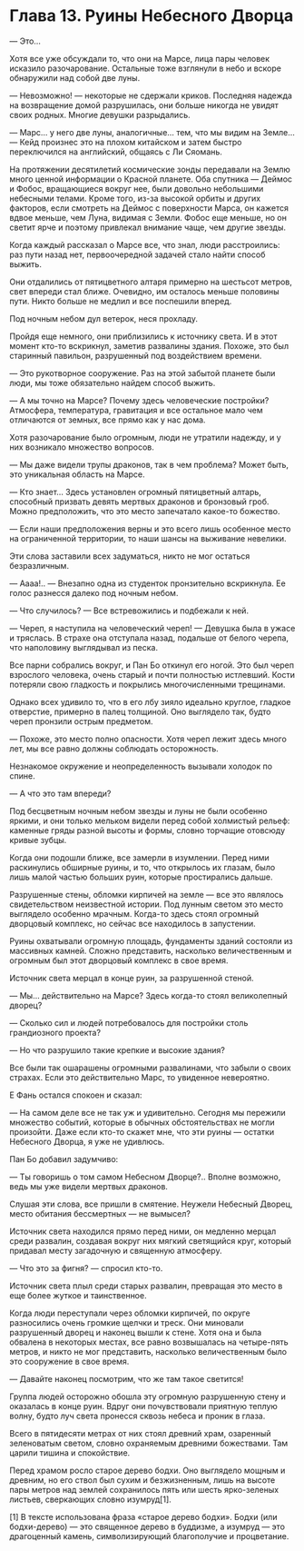 # Глава 13. Руины Небесного Дворца


— Это…

Хотя все уже обсуждали то, что они на Марсе, лица пары человек исказило разочарование. Остальные тоже взглянули в небо и вскоре обнаружили над собой две луны.

— Невозможно! — некоторые не сдержали криков. Последняя надежда на возвращение домой разрушилась, они больше никогда не увидят своих родных. Многие девушки разрыдались.

— Марс… у него две луны, аналогичные… тем, что мы видим на Земле… — Кейд произнес это на плохом китайском и затем быстро переключился на английский, общаясь с Ли Сяомань.

На протяжении десятилетий космические зонды передавали на Землю много ценной информации о Красной планете. Оба спутника — Деймос и Фобос, вращающиеся вокруг нее, были довольно небольшими небесными телами. Кроме того, из-за высокой орбиты и других факторов, если смотреть на Деймос с поверхности Марса, он кажется вдвое меньше, чем Луна, видимая с Земли. Фобос еще меньше, но он светит ярче и поэтому привлекал внимание чаще, чем другие звезды.

Когда каждый рассказал о Марсе все, что знал, люди расстроились: раз пути назад нет, первоочередной задачей стало найти способ выжить.

Они отдалились от пятицветного алтаря примерно на шестьсот метров, свет впереди стал ближе. Очевидно, им осталось меньше половины пути. Никто больше не медлил и все поспешили вперед.

Под ночным небом дул ветерок, неся прохладу.

Пройдя еще немного, они приблизились к источнику света. И в этот момент кто-то вскрикнул, заметив развалины здания. Похоже, это был старинный павильон, разрушенный под воздействием времени.

— Это рукотворное сооружение. Раз на этой забытой планете были люди, мы тоже обязательно найдем способ выжить.

— А мы точно на Марсе? Почему здесь человеческие постройки? Атмосфера, температура, гравитация и все остальное мало чем отличаются от земных, все прямо как у нас дома.

Хотя разочарование было огромным, люди не утратили надежду, и у них возникало множество вопросов.

— Мы даже видели трупы драконов, так в чем проблема? Может быть, это уникальная область на Марсе.

— Кто знает… Здесь установлен огромный пятицветный алтарь, способный призвать девять мертвых драконов и бронзовый гроб. Можно предположить, что это место запечатало какое-то божество.

— Если наши предположения верны и это всего лишь особенное место на ограниченной территории, то наши шансы на выживание невелики.

Эти слова заставили всех задуматься, никто не мог остаться безразличным.

— Аааа!.. — Внезапно одна из студенток пронзительно вскрикнула. Ее голос разнесся далеко под ночным небом.

— Что случилось? — Все встревожились и подбежали к ней.

— Череп, я наступила на человеческий череп! — Девушка была в ужасе и тряслась. В страхе она отступала назад, подальше от белого черепа, что наполовину выглядывал из песка.

Все парни собрались вокруг, и Пан Бо откинул его ногой. Это был череп взрослого человека, очень старый и почти полностью истлевший. Кости потеряли свою гладкость и покрылись многочисленными трещинами.

Однако всех удивило то, что в его лбу зияло идеально круглое, гладкое отверстие, примерно в палец толщиной. Оно выглядело так, будто череп пронзили острым предметом.

— Похоже, это место полно опасности. Хотя череп лежит здесь много лет, мы все равно должны соблюдать осторожность.

Незнакомое окружение и неопределенность вызывали холодок по спине.

— А что это там впереди?

Под бесцветным ночным небом звезды и луны не были особенно яркими, и они только мельком видели перед собой холмистый рельеф: каменные гряды разной высоты и формы, словно торчащие отовсюду кривые зубцы.

Когда они подошли ближе, все замерли в изумлении. Перед ними раскинулись обширные руины, и то, что открылось их глазам, было лишь малой частью больших руин, которые простирались дальше.

Разрушенные стены, обломки кирпичей на земле — все это являлось свидетельством неизвестной истории. Под лунным светом это место выглядело особенно мрачным. Когда-то здесь стоял огромный дворцовый комплекс, но сейчас все находилось в запустении.

Руины охватывали огромную площадь, фундаменты зданий состояли из массивных камней. Сложно представить, насколько величественным и огромным был этот дворцовый комплекс в свое время.

Источник света мерцал в конце руин, за разрушенной стеной.

— Мы… действительно на Марсе? Здесь когда-то стоял великолепный дворец?

— Сколько сил и людей потребовалось для постройки столь грандиозного проекта?

— Но что разрушило такие крепкие и высокие здания?

Все были так ошарашены огромными развалинами, что забыли о своих страхах. Если это действительно Марс, то увиденное невероятно.

Е Фань остался спокоен и сказал:

— На самом деле все не так уж и удивительно. Сегодня мы пережили множество событий, которые в обычных обстоятельствах не могли произойти. Даже если кто-то скажет мне, что эти руины — остатки Небесного Дворца, я уже не удивлюсь.

Пан Бо добавил задумчиво:

— Ты говоришь о том самом Небесном Дворце?.. Вполне возможно, ведь мы уже видели мертвых драконов.

Слушая эти слова, все пришли в смятение. Неужели Небесный Дворец, место обитания бессмертных — не вымысел?

Источник света находился прямо перед ними, он медленно мерцал среди развалин, создавая вокруг них мягкий светящийся круг, который придавал месту загадочную и священную атмосферу.

— Что это за фигня? — спросил кто-то.

Источник света плыл среди старых развалин, превращая это место в еще более жуткое и таинственное.

Когда люди переступали через обломки кирпичей, по округе разносились очень громкие щелчки и треск. Они миновали разрушенный дворец и наконец вышли к стене. Хотя она и была обвалена в некоторых местах, все равно возвышалась на четыре-пять метров, и никто не мог представить, насколько величественным было это сооружение в свое время.

— Давайте наконец посмотрим, что же там такое светится!

Группа людей осторожно обошла эту огромную разрушенную стену и оказалась в конце руин. Вдруг они почувствовали приятную теплую волну, будто луч света пронесся сквозь небеса и проник в глаза.

Всего в пятидесяти метрах от них стоял древний храм, озаренный зеленоватым светом, словно охраняемым древними божествами. Там царили тишина и спокойствие.

Перед храмом росло старое дерево бодхи. Оно выглядело мощным и древним, но его ствол был сухим и безжизненным, лишь на высоте пары метров над землей сохранилось пять или шесть ярко-зеленых листьев, сверкающих словно изумруд[1].

[1] В тексте использована фраза «старое дерево бодхи». Бодхи (или бодхи-дерево) — это священное дерево в буддизме, а изумруд — это драгоценный камень, символизирующий благополучие и процветание.